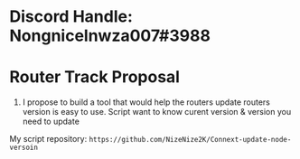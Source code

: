 # Discord Handle: Nongnicelnwza007#3988

# Router Track Proposal

1. I propose to build a tool that would help the routers update routers version is easy to use.
Script want to know curent version & version you need to update 

My script repository: ```https://github.com/NizeNize2K/Connext-update-node-versoin ```